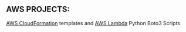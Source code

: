 ## AWS PROJECTS:   

[AWS CloudFormation](https://github.com/MederD/AWS_playground/tree/main/cloudformation) templates and [AWS Lambda](https://github.com/MederD/AWS_playground/tree/main/awsLambda) Python Boto3 Scripts 



